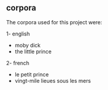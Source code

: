 ## corpora

The corpora used for this project were:

1- english
- moby dick
- the little prince

2- french
- le petit prince
- vingt-mile lieues sous les mers